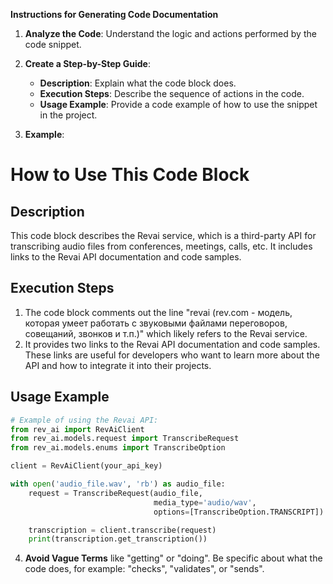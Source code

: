 **Instructions for Generating Code Documentation**

1. **Analyze the Code**: Understand the logic and actions performed by the code snippet.

2. **Create a Step-by-Step Guide**:
    - **Description**: Explain what the code block does.
    - **Execution Steps**: Describe the sequence of actions in the code.
    - **Usage Example**: Provide a code example of how to use the snippet in the project.

3. **Example**:

How to Use This Code Block
=========================================================================================

Description
-------------------------
This code block describes the Revai service, which is a third-party API for transcribing audio files from conferences, meetings, calls, etc. It includes links to the Revai API documentation and code samples.

Execution Steps
-------------------------
1. The code block comments out the line "revai (rev.com - модель, которая умеет работать с звуковыми файлами переговоров, совещаний, звонков и т.п.)" which likely refers to the Revai service. 
2. It provides two links to the Revai API documentation and code samples. These links are useful for developers who want to learn more about the API and how to integrate it into their projects.

Usage Example
-------------------------

```python
# Example of using the Revai API:
from rev_ai import RevAiClient
from rev_ai.models.request import TranscribeRequest
from rev_ai.models.enums import TranscribeOption

client = RevAiClient(your_api_key)

with open('audio_file.wav', 'rb') as audio_file:
    request = TranscribeRequest(audio_file, 
                                media_type='audio/wav', 
                                options=[TranscribeOption.TRANSCRIPT])

    transcription = client.transcribe(request)
    print(transcription.get_transcription())
```

4. **Avoid Vague Terms** like "getting" or "doing". Be specific about what the code does, for example: "checks", "validates", or "sends".